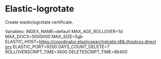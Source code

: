 # Elastic-logrotate


Create elasticlogrotate certificate.

Variables:
INDEX_NAME=default
MAX_AGE_ROLLOVER=1d
MAX_DOCS=5000000
MAX_SIZE=5gb
ELASTIC_HOST=https://coordinator.elasticsearchstratio.l4lb.thisdcos.directory
ELASTIC_PORT=9200
DAYS_COUNT_DELETE=7
ROLLOVERSCRIPT_TIME=3600
DELETESCRIPT_TIME=86400